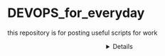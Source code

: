 # DEVOPS_for_everyday
this repository is for posting useful scripts for work
<details align="center">
  <div>
    <a href="https://github.com/tacitcoast/github-readme-stats"><img align="center" src="https://github-readme-stats.vercel.app/api?username=LF3551&show_icons=true&theme=radical"></a>
   </div>
</details>
